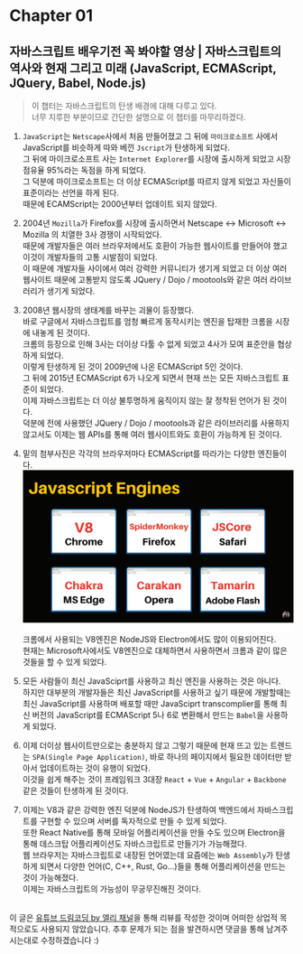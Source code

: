 # Chapter 01

## 자바스크립트 배우기전 꼭 봐야할 영상 | 자바스크립트의 역사와 현재 그리고 미래 (JavaScript, ECMAScript, JQuery, Babel, Node.js)

> 이 챕터는 자바스크립트의 탄생 배경에 대해 다루고 있다.<br>
> 너무 지루한 부분이므로 간단한 설명으로 이 챕터를 마무리하겠다.

1. `JavaScript`는 `Netscape`사에서 처음 만들어졌고 그 뒤에 `마이크로소프트` 사에서 JavaScript를 비슷하게 따와 베낀 `Jscript`가 탄생하게 되었다.<br>그 뒤에 마이크로소프트 사는 `Internet Explorer`를 시장에 출시하게 되었고 시장 점유율 95%라는 독점을 하게 되었다.<br>그 덕분에 마이크로소프트는 더 이상 ECMAScript를 따르지 않게 되었고 자신들이 표준이라는 선언을 하게 된다.<br>때문에 ECAMScript는 2000년부터 업데이트 되지 않았다.

2. 2004년 `Mozilla`가 Firefox를 시장에 출시하면서 Netscape <-> Microsoft <-> Mozilla 의 치열한 3사 경쟁이 시작되었다.<br>때문에 개발자들은 여러 브라우저에서도 호환이 가능한 웹사이트를 만들어야 했고 이것이 개발자들의 고통 시발점이 되었다.<br>이 때문에 개발자들 사이에서 여러 강력한 커뮤니티가 생기게 되었고 더 이상 여러 웹사이트 때문에 고통받지 않도록 JQuery / Dojo / mootools와 같은 여러 라이브러리가 생기게 되었다.

3. 2008년 웹시장의 생태계를 바꾸는 괴물이 등장했다.<br>바로 구글에서 자바스크립트를 엄청 빠르게 동작시키는 엔진을 탑재한 크롬을 시장에 내놓게 된 것이다.<br>크롬의 등장으로 인해 3사는 더이상 다툴 수 없게 되었고 4사가 모여 표준안을 협상하게 되었다.<br>이렇게 탄생하게 된 것이 2009년에 나온 ECMAScript 5인 것이다.<br>그 뒤에 2015년 ECMAScript 6가 나오게 되면서 현재 쓰는 모든 자바스크립트 표준이 되었다.<br>이제 자바스크립트는 더 이상 불투명하게 움직이지 않는 잘 정착된 언어가 된 것이다.<br>덕분에 전에 사용했던 JQuery / Dojo / mootools과 같은 라이브러리를 사용하지 않고서도 이제는 웹 APIs를 통해 여러 웹사이트와도 호환이 가능하게 된 것이다.

4. 밑의 첨부사진은 각각의 브라우저마다 ECMAScript를 따라가는 다양한 엔진들이다.<br>
   ![챕터1-1](./Chapter1-1.png)<br>
   크롬에서 사용되는 V8엔진은 NodeJS와 Electron에서도 많이 이용되어진다.<br>현재는 Microsoft사에서도 V8엔진으로 대체하면서 사용하면서 크롬과 같이 많은 것들을 할 수 있게 되었다.

5. 모든 사람들이 최신 JavaSciprt를 사용하고 최신 엔진을 사용하는 것은 아니다.<br>하지만 대부분의 개발자들은 최신 JavaScript를 사용하고 싶기 때문에 개발할때는 최신 JavaScript를 사용하며 배포할 때만 JavaSciprt transcomplier를 통해 최신 버전의 JavaScript를 ECMAScript 5나 6로 변환해서 만드는 `Babel`을 사용하게 되었다.

6. 이제 더이상 웹사이트만으로는 충분하지 않고 그렇기 때문에 현재 뜨고 있는 트렌드는 `SPA(Single Page Application)`, 바로 하나의 페이지에서 필요한 데이터만 받아서 업데이트하는 것이 유행이 되었다.<br>이것을 쉽게 해주는 것이 프레임워크 3대장 `React` + `Vue` + `Angular` + `Backbone` 같은 것들이 탄생하게 된 것이다.

7. 이제는 V8과 같은 강력한 엔진 덕분에 NodeJS가 탄생하여 백엔드에서 자바스크립트를 구현할 수 있으며 서버를 독자적으로 만들 수 있게 되었다.<br>또한 React Native를 통해 모바일 어플리케이션을 만들 수도 있으며 Electron을 통해 데스크탑 어플리케이션도 자바스크립트로 만들기가 가능해졌다.<br>웹 브라우저는 자바스크립트로 내장된 언어였는데 요즘에는 `Web Assembly`가 탄생하게 되면서 다양한 언어(C, C++, Rust, Go...)들을 통해 어플리케이션을 만드는 것이 가능해졌다.<br>이제는 자바스크립트의 가능성이 무궁무진해진 것이다.<br><br>

이 글은 [유튜브 드림코딩 by 엘리 채널](https://www.youtube.com/watch?v=wcsVjmHrUQg&list=PLv2d7VI9OotTVOL4QmPfvJWPJvkmv6h-2&index=1)을 통해 리뷰를 작성한 것이며 어떠한 상업적 목적으로도 사용되지 않았습니다. 추후 문제가 되는 점을 발견하시면 댓글을 통해 남겨주시는대로 수정하겠습니다 :)
